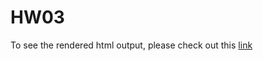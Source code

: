 # HW03
To see the rendered html output, please check out this [link](https://stat545-ubc-hw-2019-20.github.io/stat545-hw-xiaoyuanf/hw03/hw03_dplyr-gplot2.html)
